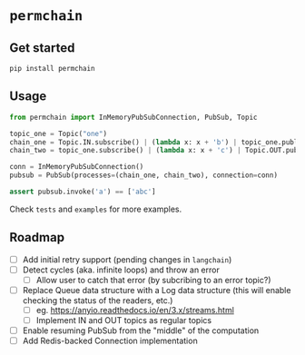 # `permchain`

## Get started

`pip install permchain`

## Usage

```python
from permchain import InMemoryPubSubConnection, PubSub, Topic

topic_one = Topic("one")
chain_one = Topic.IN.subscribe() | (lambda x: x + 'b') | topic_one.publish()
chain_two = topic_one.subscribe() | (lambda x: x + 'c') | Topic.OUT.publish()

conn = InMemoryPubSubConnection()
pubsub = PubSub(processes=(chain_one, chain_two), connection=conn)

assert pubsub.invoke('a') == ['abc']
```

Check `tests` and `examples` for more examples.

## Roadmap

- [ ] Add initial retry support (pending changes in `langchain`)
- [ ] Detect cycles (aka. infinite loops) and throw an error
  - [ ] Allow user to catch that error (by subcribing to an error topic?)
- [ ] Replace Queue data structure with a Log data structure (this will enable checking the status of the readers, etc.)
  - [ ] eg. https://anyio.readthedocs.io/en/3.x/streams.html
  - [ ] Implement IN and OUT topics as regular topics
- [ ] Enable resuming PubSub from the "middle" of the computation
- [ ] Add Redis-backed Connection implementation
